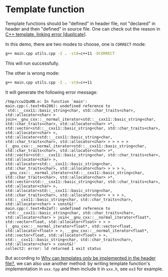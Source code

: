 # Template function

Template functions should be "defined" in header file, not "declared" in header and then "defined" in source file. 
One can check out the reason in [C++ template, linking error [duplicate]](https://stackoverflow.com/questions/1353973/c-template-linking-error).

In this demo, there are two modes to choose, one is `CORRECT` mode:
```sh
g++ main.cpp utils.cpp -I . -std=c++11 -DCORRECT
```
This will run successfully.

The other is wrong mode:
```sh
g++ main.cpp utils.cpp -I . -std=c++11
```
It will generate the following error message:
```
/tmp/ccw2QuNN.o: In function `main':
main.cpp:(.text+0x206): undefined reference to `std::__cxx11::basic_string<char, std::char_traits<char>, std::allocator<char> > join<__gnu_cxx::__normal_iterator<std::__cxx11::basic_string<char, std::char_traits<char>, std::allocator<char> >*, std::vector<std::__cxx11::basic_string<char, std::char_traits<char>, std::allocator<char> >, std::allocator<std::__cxx11::basic_string<char, std::char_traits<char>, std::allocator<char> > > > > >(__gnu_cxx::__normal_iterator<std::__cxx11::basic_string<char, std::char_traits<char>, std::allocator<char> >*, std::vector<std::__cxx11::basic_string<char, std::char_traits<char>, std::allocator<char> >, std::allocator<std::__cxx11::basic_string<char, std::char_traits<char>, std::allocator<char> > > > >, __gnu_cxx::__normal_iterator<std::__cxx11::basic_string<char, std::char_traits<char>, std::allocator<char> >*, std::vector<std::__cxx11::basic_string<char, std::char_traits<char>, std::allocator<char> >, std::allocator<std::__cxx11::basic_string<char, std::char_traits<char>, std::allocator<char> > > > >, std::__cxx11::basic_string<char, std::char_traits<char>, std::allocator<char> > const&)'
main.cpp:(.text+0x2af): undefined reference to `std::__cxx11::basic_string<char, std::char_traits<char>, std::allocator<char> > join<__gnu_cxx::__normal_iterator<float*, std::vector<float, std::allocator<float> > > >(__gnu_cxx::__normal_iterator<float*, std::vector<float, std::allocator<float> > >, __gnu_cxx::__normal_iterator<float*, std::vector<float, std::allocator<float> > >, std::__cxx11::basic_string<char, std::char_traits<char>, std::allocator<char> > const&)'
collect2: error: ld returned 1 exit status
```

But according to [Why can templates only be implemented in the header file?](https://stackoverflow.com/questions/495021/why-can-templates-only-be-implemented-in-the-header-file), we can also use another method: by writing template function's implementation in `xxx.tpp` and then include it in `xxx.h`, see `ex3` for example.
